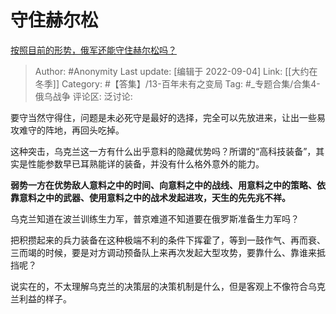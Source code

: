 # 守住赫尔松
[按照目前的形势，俄军还能守住赫尔松吗？](https://www.zhihu.com/question/525564943/answer/2658884944)

> Author: #Anonymity
> Last update: [编辑于 2022-09-04]
> Link: [[大约在冬季]]
> Category: #【答集】/13-百年未有之变局
> Tag: #_专题合集/合集4-俄乌战争
> 评论区:
> 泛讨论:

要守当然守得住，问题是未必死守是最好的选择，完全可以先放进来，让出一些易攻难守的阵地，再回头吃掉。

这种突击，乌克兰这一方有什么出乎意料的隐藏优势吗？所谓的“高科技装备”，其实是性能参数早已耳熟能详的装备，并没有什么格外意外的能力。

**弱势一方在优势敌人意料之中的时间、向意料之中的战线、用意料之中的策略、依靠意料之中的武器、使用意料之中的战术发起进攻，天生的先先兆不祥。**

乌克兰知道在波兰训练生力军，普京难道不知道要在俄罗斯准备生力军吗？

把积攒起来的兵力装备在这种极端不利的条件下挥霍了，等到一鼓作气、再而衰、三而竭的时候，要是对方调动预备队上来再次发起大型攻势，要靠什么、靠谁来抵挡呢？

说实在的，不太理解乌克兰的决策层的决策机制是什么，但是客观上不像符合乌克兰利益的样子。
